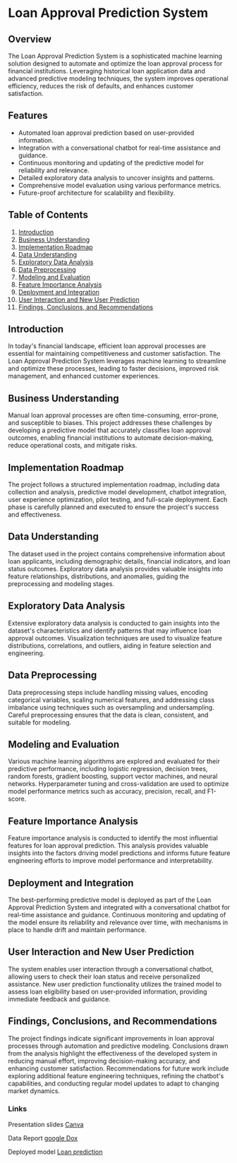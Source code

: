 # Loan Approval Prediction System

## Overview

The Loan Approval Prediction System is a sophisticated machine learning solution designed to automate and optimize the loan approval process for financial institutions. Leveraging historical loan application data and advanced predictive modeling techniques, the system improves operational efficiency, reduces the risk of defaults, and enhances customer satisfaction.

## Features

- Automated loan approval prediction based on user-provided information.
- Integration with a conversational chatbot for real-time assistance and guidance.
- Continuous monitoring and updating of the predictive model for reliability and relevance.
- Detailed exploratory data analysis to uncover insights and patterns.
- Comprehensive model evaluation using various performance metrics.
- Future-proof architecture for scalability and flexibility.

## Table of Contents

1. [Introduction](#introduction)
2. [Business Understanding](#business-understanding)
3. [Implementation Roadmap](#implementation-roadmap)
4. [Data Understanding](#data-understanding)
5. [Exploratory Data Analysis](#exploratory-data-analysis)
6. [Data Preprocessing](#data-preprocessing)
7. [Modeling and Evaluation](#modeling-and-evaluation)
8. [Feature Importance Analysis](#feature-importance-analysis)
9. [Deployment and Integration](#deployment-and-integration)
10. [User Interaction and New User Prediction](#user-interaction-and-new-user-prediction)
11. [Findings, Conclusions, and Recommendations](#findings-conclusions-and-recommendations)

## Introduction

In today's financial landscape, efficient loan approval processes are essential for maintaining competitiveness and customer satisfaction. The Loan Approval Prediction System leverages machine learning to streamline and optimize these processes, leading to faster decisions, improved risk management, and enhanced customer experiences.

## Business Understanding

Manual loan approval processes are often time-consuming, error-prone, and susceptible to biases. This project addresses these challenges by developing a predictive model that accurately classifies loan approval outcomes, enabling financial institutions to automate decision-making, reduce operational costs, and mitigate risks.

## Implementation Roadmap

The project follows a structured implementation roadmap, including data collection and analysis, predictive model development, chatbot integration, user experience optimization, pilot testing, and full-scale deployment. Each phase is carefully planned and executed to ensure the project's success and effectiveness.

## Data Understanding

The dataset used in the project contains comprehensive information about loan applicants, including demographic details, financial indicators, and loan status outcomes. Exploratory data analysis provides valuable insights into feature relationships, distributions, and anomalies, guiding the preprocessing and modeling stages.

## Exploratory Data Analysis

Extensive exploratory data analysis is conducted to gain insights into the dataset's characteristics and identify patterns that may influence loan approval outcomes. Visualization techniques are used to visualize feature distributions, correlations, and outliers, aiding in feature selection and engineering.

## Data Preprocessing

Data preprocessing steps include handling missing values, encoding categorical variables, scaling numerical features, and addressing class imbalance using techniques such as oversampling and undersampling. Careful preprocessing ensures that the data is clean, consistent, and suitable for modeling.

## Modeling and Evaluation

Various machine learning algorithms are explored and evaluated for their predictive performance, including logistic regression, decision trees, random forests, gradient boosting, support vector machines, and neural networks. Hyperparameter tuning and cross-validation are used to optimize model performance metrics such as accuracy, precision, recall, and F1-score.

## Feature Importance Analysis

Feature importance analysis is conducted to identify the most influential features for loan approval prediction. This analysis provides valuable insights into the factors driving model predictions and informs future feature engineering efforts to improve model performance and interpretability.

## Deployment and Integration

The best-performing predictive model is deployed as part of the Loan Approval Prediction System and integrated with a conversational chatbot for real-time assistance and guidance. Continuous monitoring and updating of the model ensure its reliability and relevance over time, with mechanisms in place to handle drift and maintain performance.

## User Interaction and New User Prediction

The system enables user interaction through a conversational chatbot, allowing users to check their loan status and receive personalized assistance. New user prediction functionality utilizes the trained model to assess loan eligibility based on user-provided information, providing immediate feedback and guidance.

## Findings, Conclusions, and Recommendations

The project findings indicate significant improvements in loan approval processes through automation and predictive modeling. Conclusions drawn from the analysis highlight the effectiveness of the developed system in reducing manual effort, improving decision-making accuracy, and enhancing customer satisfaction. Recommendations for future work include exploring additional feature engineering techniques, refining the chatbot's capabilities, and conducting regular model updates to adapt to changing market dynamics.

### Links
Presentation slides [Canva](#https://www.canva.com/design/DAGD9Z9FNG4/0wbEswwbOLBLRlTjMVmXyg/edit?utm_content=DAGD9Z9FNG4&utm_campaign=designshare&utm_medium=link2&utm_source=sharebutton)

Data Report [google Dox](#https://docs.google.com/document/d/1OYrUptV-f7ryur2HNSwwpGmmQnAy-CNDcK5avy4hZ4M/edit?usp=sharing)

Deployed model [Loan prediction](#https://loan-prediction-model-cnqyfmfoxso8p4dm3p943y.streamlit.app/~/+/)